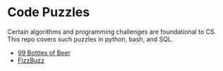Code Puzzles
==========

Certain algorithms and programming challenges are foundational to CS. This repo covers such puzzles in python, bash, and SQL.

-   [99 Bottles of Beer](99BottlesOfBeer.md)
-   [FizzBuzz](FizzBuzz.md)
